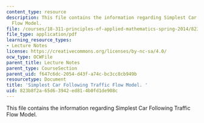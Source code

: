 ```yaml
---
content_type: resource
description: This file contains the information regarding Simplest Car Following Traffic
  Flow Model.
file: /courses/18-311-principles-of-applied-mathematics-spring-2014/823b8f2a65d63942ed814b0fd1de908c_MIT18_311S14_CFsimpleModel.pdf
file_type: application/pdf
learning_resource_types:
- Lecture Notes
license: https://creativecommons.org/licenses/by-nc-sa/4.0/
ocw_type: OCWFile
parent_title: Lecture Notes
parent_type: CourseSection
parent_uid: f647c6dc-2054-d43f-a74c-bc3cc8cb949b
resourcetype: Document
title: 'Simplest Car Following Traffic Flow Model. '
uid: 823b8f2a-65d6-3942-ed81-4b0fd1de908c
---
```

This file contains the information regarding Simplest Car Following Traffic Flow Model.